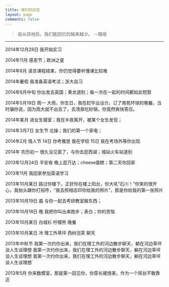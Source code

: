 ```yaml
---
title: 我们的过往
layout: page
comments: false
---
```


> 自从异地后，我们能回忆的越来越少。 --璐瑶

---


<i class="fa fa-calendar"></i> 2014年12月28日
我开始实习

<i class="fa fa-calendar"></i> 2014年11月
感恩节；欧洲之星

<i class="fa fa-calendar"></i> 2014年8月
语言课程结束，你仍觉得要听懂课比较难

<i class="fa fa-calendar"></i> 2014年暑假
我准备英语考试；浙大自习

<i class="fa fa-calendar"></i> 2014年6月中旬
你出发去英国；黄龙道别；每一次在一起的时间都如此短暂

<i class="fa fa-calendar"></i> 2014年5月19日 周一
大雨，你生日，我在赶毕业设计。订了南苑环球的晚餐。当时骗你说，因为雨大就不出去了，去清泉吃砂锅，你竟然爽快答应。

<i class="fa fa-calendar"></i> 2014年某月
进女生寝室；我在半夜离开，被某个女生发现；

<i class="fa fa-calendar"></i> 2014年3月7日 女生节
北操；我们的第一个家电；

<i class="fa fa-calendar"></i> 2014年2月 情人节
14日 你考雅思 我在学校
15日 我在考场外等你出现

<i class="fa fa-calendar"></i> 2014年 农历初一
很久没见面了，与你去逛西湖；城站火车站道别

<i class="fa fa-calendar"></i> 2013年12月24日 平安夜
晚上逛万达；cheese蛋糕；第二天你回家

<i class="fa fa-calendar"></i> 2013年11月
我回家参加英语学习

<i class="fa fa-calendar"></i> 2013年10月某日
路过你楼下，正好你在楼上阳台，你大吼“石川！”你笑的很开心，我抬头跟你打招呼，“我去照相店印你给我的照片”，那是你给我的第一张照片

<i class="fa fa-calendar"></i> 2013年10月19日 晨
与你一起去考研教室搬东西；

<i class="fa fa-calendar"></i> 2013年10月18日 晚
我把你叫出来跑步；表白；你的苦恼

<i class="fa fa-calendar"></i> 2013年10月某日
白城衫 柠檬熊 晚餐

<i class="fa fa-calendar"></i> 2013年10月某日
冷 理工外草坪 西树泡芙 聊天

<i class="fa fa-calendar"></i> 2013年中秋节
我第一次约你出来，我们在理工外的河边散步聊天，躺在河边草坪谈人生谈理想 我第一次约你出来，我们在理工外的河边散步聊天，躺在河边草坪谈人生谈理想 我第一次约你出来，我们在理工外的河边散步聊天，躺在河边草坪谈人生谈理想`

<i class="fa fa-calendar"></i> 2013年5月
你来数模室，那是第一回见你，你穿长裙很美，作为一个屌丝不敢靠近

